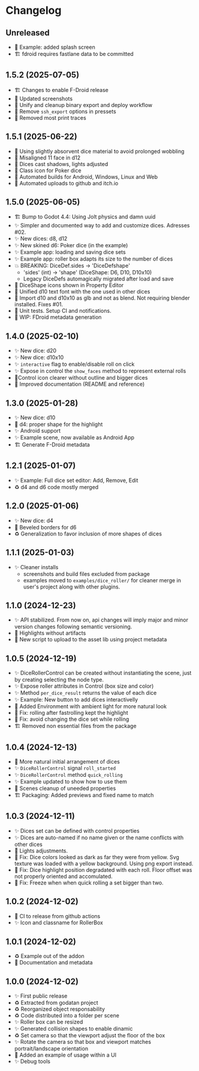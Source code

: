 # Changelog

## Unreleased

- 💄 Example: added splash screen
- 🏗️ fdroid requires fastlane data to be committed

## 1.5.2 (2025-07-05)

- 🏗️ Changes to enable F-Droid release
- 💄 Updated screenshots
- 🔧 Unify and cleanup binary export and deploy workflow
- 🧹 Remove `ssh_export` options in pressets
- 🧹 Removed most print traces

## 1.5.1 (2025-06-22)

- 🐛 Using slightly absorvent dice material to avoid prolonged wobbling
- 🐛 Misaligned 11 face in d12
- 💄 Dices cast shadows, lights adjusted
- 💄 Class icon for Poker dice
- 🔧 Automated builds for Android, Windows, Linux and Web
- 🔧 Automated uploads to github and itch.io

## 1.5.0 (2025-06-05)

- 🏗️ Bump to Godot 4.4: Using Jolt physics and damn uuid
- ✨ Simpler and documented way to add and customize dices. Adresses #02.
- ✨ New dices: d8, d12
- ✨ New skined d6: Poker dice (in the example)
- ✨ Example app: loading and saving dice sets
- ✨ Example app: roller box adapts its size to the number of dices
- 💥 BREAKING: DiceDef.sides -> 'DiceDefshape'
    - 'sides' (int) -> 'shape' (DiceShape: D6, D10, D10x10)
    - Legacy DiceDefs automagically migrated after load and save
- 💄 DiceShape icons shown in Property Editor
- 💄 Unified d10 text font with the one used in other dices
- 🐛 Import d10 and d10x10 as glb and not as blend.
     Not requiring blender installed. Fixes #01.
- 🔧 Unit tests. Setup CI and notifications.
- 🚧 WIP: FDroid metadata generation

## 1.4.0 (2025-02-10)

- ✨ New dice: d20
- ✨ New dice: d10x10
- ✨ `interactive` flag to enable/disable roll on click
- ✨ Expose in control the `show_faces` method to represent external rolls
- 💄Control icon clearer without outline and bigger dices
- 📝 Improved documentation (README and reference)

## 1.3.0 (2025-01-28)

- ✨ New dice: d10
- 🐛 d4: proper shape for the highlight
- ✨ Android support
- ✨ Example scene, now available as Android App
- 🏗️ Generate F-Droid metadata

## 1.2.1 (2025-01-07)

- ✨ Example: Full dice set editor: Add, Remove, Edit
- ♻️ d4 and d6 code mostly merged

## 1.2.0 (2025-01-06)

- ✨ New dice: d4
- 💄 Beveled borders for d6
- ♻️ Generalization to favor inclusion of more shapes of dices

## 1.1.1 (2025-01-03)

- ✨ Cleaner installs
	- screenshots and build files excluded from package
	- examples moved to `examples/dice_roller/` for cleaner
	  merge in user's project along with other plugins.

## 1.1.0 (2024-12-23)

- ✨ API stabilized. From now on, api changes will imply
  major and minor version changes following semantic versioning.
- 🐛 Highlights without artifacts
- 🔧 New script to upload to the asset lib using project metadata

## 1.0.5 (2024-12-19)

- ✨ DiceRollerControl can be created without instantiating
     the scene, just by creating selecting the node type.
- ✨ Expose roller attributes in Control (box size and color)
- ✨ Method `per_dice_result` returns the value of each dice
- ✨ Example: New button to add dices interactivelly
- 💄 Added Environment with ambient light for more natural look
- 🐛 Fix: rolling after fastrolling kept the highlight
- 🐛 Fix: avoid changing the dice set while rolling
- 🏗️ Removed non essential files from the package

## 1.0.4 (2024-12-13)

- 💄 More natural initial arrangement of dices
- ✨ `DiceRollerControl` signal `roll_started`
- ✨ `DiceRollerControl` method `quick_rolling`
- ✨ Example updated to show how to use them
- 🧹 Scenes cleanup of uneeded properties
- 🏗️ Packaging: Added previews and fixed name to match

## 1.0.3 (2024-12-11)

- ✨ Dices set can be defined with control properties
- ✨ Dices are auto-named if no name given or the name conflicts with other dices
- 💄 Lights adjustments.
- 🐛 Fix: Dice colors looked as dark as far they were from yellow.
     Svg texture was loaded with a yellow background. Using png export instead.
- 🐛 Fix: Dice highlight position degradated with each roll.
     Floor offset was not properly oriented and accomulated.
- 🐛 Fix: Freeze when when quick rolling a set bigger than two.

## 1.0.2 (2024-12-02)

- 🔧 CI to release from github actions
- ✨ Icon and classname for RollerBox

## 1.0.1 (2024-12-02)

- ♻️  Example out of the addon
- 📝 Documentation and metadata

## 1.0.0 (2024-12-02)

- ✨ First public release
- ♻️ Extracted from godatan project
- ♻️ Reorganized object responsability
- ♻️ Code distributed into a folder per scene
- ✨ Roller box can be resized
- ✨ Generated collision shapes to enable dinamic
- ♻️ Set camera so that the viewport adjust the floor of the box
- ✨ Rotate the camera so that box and viewport matches portrait/landscape orientation
- 📝 Added an example of usage within a UI
- ✨ Debug tools



